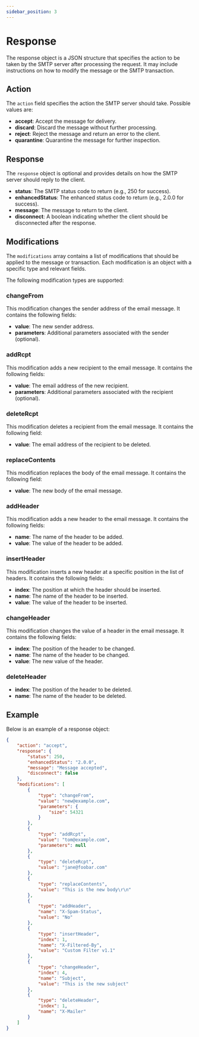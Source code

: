 ```yaml
---
sidebar_position: 3
---
```


# Response

The response object is a JSON structure that specifies the action to be taken by the SMTP server after processing the request. It may include instructions on how to modify the message or the SMTP transaction.

## Action

The `action` field specifies the action the SMTP server should take. Possible values are:
- **accept**: Accept the message for delivery.
- **discard**: Discard the message without further processing.
- **reject**: Reject the message and return an error to the client.
- **quarantine**: Quarantine the message for further inspection.

## Response

The `response` object is optional and provides details on how the SMTP server should reply to the client.

- **status**: The SMTP status code to return (e.g., 250 for success).
- **enhancedStatus**: The enhanced status code to return (e.g., 2.0.0 for success).
- **message**: The message to return to the client.
- **disconnect**: A boolean indicating whether the client should be disconnected after the response.

## Modifications

The `modifications` array contains a list of modifications that should be applied to the message or transaction. Each modification is an object with a specific type and relevant fields.

The following modification types are supported:

### changeFrom

This modification changes the sender address of the email message. It contains the following fields:

- **value**: The new sender address.
- **parameters**: Additional parameters associated with the sender (optional).

### addRcpt

This modification adds a new recipient to the email message. It contains the following fields:

- **value**: The email address of the new recipient.
- **parameters**: Additional parameters associated with the recipient (optional).

### deleteRcpt

This modification deletes a recipient from the email message. It contains the following field:

- **value**: The email address of the recipient to be deleted.

### replaceContents

This modification replaces the body of the email message. It contains the following field:

- **value**: The new body of the email message.

### addHeader

This modification adds a new header to the email message. It contains the following fields:

- **name**: The name of the header to be added.
- **value**: The value of the header to be added.

### insertHeader

This modification inserts a new header at a specific position in the list of headers. It contains the following fields:

- **index**: The position at which the header should be inserted.
- **name**: The name of the header to be inserted.
- **value**: The value of the header to be inserted.

### changeHeader

This modification changes the value of a header in the email message. It contains the following fields:

- **index**: The position of the header to be changed.
- **name**: The name of the header to be changed.
- **value**: The new value of the header.

### deleteHeader

- **index**: The position of the header to be deleted.
- **name**: The name of the header to be deleted.

## Example

Below is an example of a response object:

```json
{
    "action": "accept",
    "response": {
        "status": 250,
        "enhancedStatus": "2.0.0",
        "message": "Message accepted",
        "disconnect": false
    },
    "modifications": [
        {
            "type": "changeFrom",
            "value": "new@example.com",
            "parameters": {
                "size": 54321
            }
        },
        {
            "type": "addRcpt",
            "value": "tom@example.com",
            "parameters": null
        },
        {
            "type": "deleteRcpt",
            "value": "jane@foobar.com"
        },
        {
            "type": "replaceContents",
            "value": "This is the new body\r\n"
        },
        {
            "type": "addHeader",
            "name": "X-Spam-Status",
            "value": "No"
        },
        {
            "type": "insertHeader",
            "index": 1,
            "name": "X-Filtered-By",
            "value": "Custom Filter v1.1"
        },
        {
            "type": "changeHeader",
            "index": 4,
            "name": "Subject",
            "value": "This is the new subject"
        },
        {
            "type": "deleteHeader",
            "index": 1,
            "name": "X-Mailer"
        }
    ]
}
```
